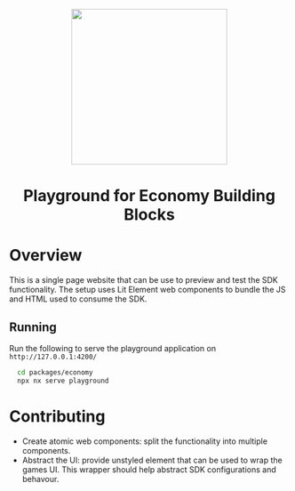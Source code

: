 <div align="center">
  <p align="center">
    <a href="https://docs.x.immutable.com/docs">
      <img src="https://cdn.dribbble.com/users/1299339/screenshots/7133657/media/837237d447d36581ebd59ec36d30daea.gif" width="280"/>
    </a>
  </p>
  <h1>Playground for Economy Building Blocks</h1>
</div>

# Overview

This is a single page website that can be use to preview and test the SDK functionality. The setup uses Lit Element web components to bundle the JS and HTML used to consume the SDK.

## Running

Run the following to serve the playground application on `http://127.0.0.1:4200/`
```bash
  cd packages/economy
  npx nx serve playground
```

# Contributing
- Create atomic web components: split the functionality into multiple components.
- Abstract the UI: provide unstyled element that can be used to wrap the games UI. This wrapper should help abstract SDK configurations and behavour.